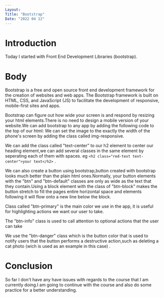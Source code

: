 ```yaml
---
Layout:
Title: "Bootstrap"
Date: "2022 04 12"
---
```


# Introduction
Today I started with Front End Development Libraries (bootstrap).

# Body
Bootstrap is a free and open source front end development framework for the creation of websites and web apps. The Bootstrap framework is built on HTML, CSS, and JavaScript (JS) to facilitate the development of responsive, mobile-first sites and apps.


Bootstrap can figure out how wide your screen is and respond by resizing your html elements.There is no need to design a mobile version of your website.We can add bootstrap to any app by adding the following code to the top of our html: <link rel="stylesheet" href="https://maxcdn.bootstrapcdn.com/bootstrap/3.3.7/css/bootstrap.min.css" integrity="sha384-BVYiiSIFeK1dGmJRAkycuHAHRg32OmUcww7on3RYdg4Va+PmSTsz/K68vbdEjh4u" crossorigin="anonymous"/>
We can set the image to the exactly the width of the phone's screen by adding the class called img-responsive.

We can add the class called "text-center" to our h2 element to center our heading element,we can add several classes in the same element by seperating each of them with spaces.
eg `<h2 class="red-text text-center">your text</h2>` .

We can also create a button using bootstrap,button created with bootstrap looks much better than the plain html ones.Normally, your button elements with the "btn" and "btn-default" classes are only as wide as the text that they contain.Using a block element  with the class of "btn-block" makes the button stretch to fill the pages entire horizontal space and elements following it will flow onto a new line below the block.

Class called "btn-primary" is the main color we use in the app, it is useful for highlighting actions we want our user to take.

The "btn-info" class is used to call attention to optional actions that the user can take

We use the "btn-danger" class  which is the button color that is used to notify users that the button performs a destructive  action,such as deleting a cat photo (wich is used as an example in this case) .

# Conclusion
So far I don't have any have issues with regards to the course that I am currently doing.I am going to continue with the course and also do some practice for a better understanding.